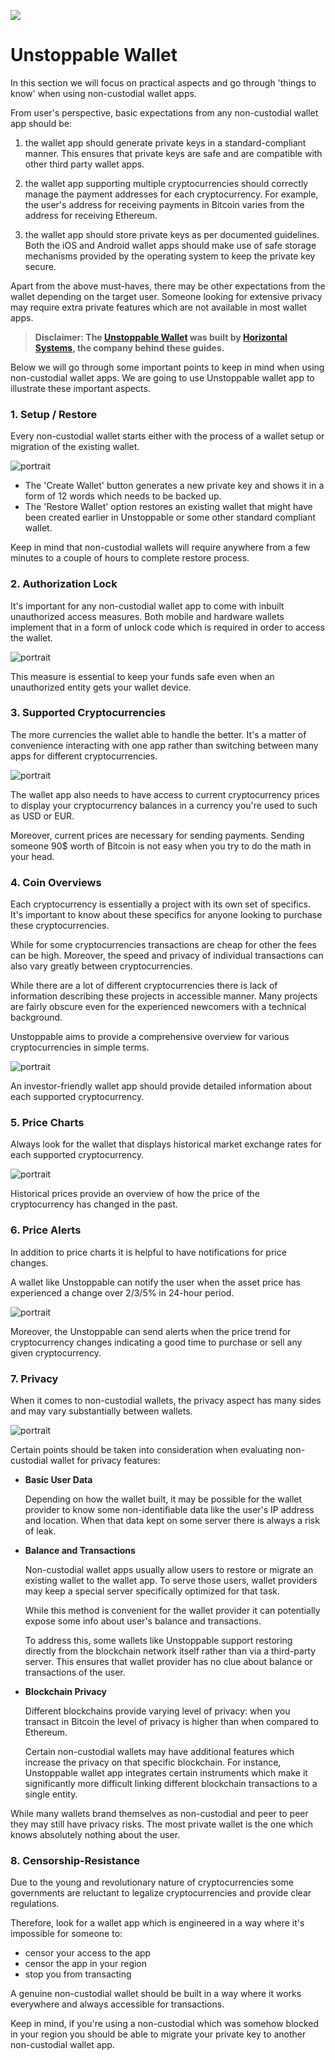 ![](https://raw.githubusercontent.com/horizontalsystems/blockchain-crypto-guides/master/fundamentals/images/05-main-l.png)

# Unstoppable Wallet

In this section we will focus on practical aspects and go through 'things to know' when using non-custodial wallet apps.

From user's perspective, basic expectations from any non-custodial wallet app should be:

1. the wallet app should generate private keys in a standard-compliant manner. This ensures that private keys are safe and are compatible with other third party wallet apps.

2. the wallet app supporting multiple cryptocurrencies should correctly manage the payment addresses for each cryptocurrency. For example, the user's address for receiving payments in Bitcoin varies from the address for receiving Ethereum.

3. the wallet app should store private keys as per documented guidelines. Both the iOS and Android wallet apps should make use of safe storage mechanisms provided by the operating system to keep the private key secure.

Apart from the above must-haves, there may be other expectations from the wallet depending on the target user. Someone looking for extensive privacy may require extra private features which are not available in most wallet apps.

> **Disclaimer: The [Unstoppable Wallet](https://unstoppable.money) was built by [Horizontal Systems](https://horizontalsystems.io), the company behind these guides.**

Below we will go through some important points to keep in mind when using non-custodial wallet apps. We are going to use Unstoppable wallet app to illustrate these important aspects. 

### 1. Setup / Restore 

Every non-custodial wallet starts either with the process of a wallet setup or migration of the existing wallet.

![portrait](https://raw.githubusercontent.com/horizontalsystems/blockchain-crypto-guides/master/fundamentals/images/05-02-p.png)

- The 'Create Wallet' button generates a new private key and shows it in a form of 12 words which needs to be backed up.
- The 'Restore Wallet' option restores an existing wallet that might have been created earlier in Unstoppable or some other standard compliant wallet. 

Keep in mind that non-custodial wallets will require anywhere from a few minutes to a couple of hours to complete restore process. 

### 2. Authorization Lock

It's important for any non-custodial wallet app to come with inbuilt unauthorized access measures. Both mobile and hardware wallets implement that in a form of unlock code which is required in order to access the wallet.

![portrait](https://raw.githubusercontent.com/horizontalsystems/blockchain-crypto-guides/master/fundamentals/images/05-03-p.png)

This measure is essential to keep your funds safe even when an unauthorized entity gets your wallet device.

### 3. Supported Cryptocurrencies
       
The more currencies the wallet able to handle the better. It's a matter of convenience interacting with one app rather than switching between many apps for different cryptocurrencies.

![portrait](https://raw.githubusercontent.com/horizontalsystems/blockchain-crypto-guides/master/fundamentals/images/05-04-p.png)

The wallet app also needs to have access to current cryptocurrency prices to display your cryptocurrency balances in a currency you're used to such as USD or EUR. 

Moreover, current prices are necessary for sending payments. Sending someone 90$ worth of Bitcoin is not easy when you try to do the math in your head.

### 4. Coin Overviews

Each cryptocurrency is essentially a project with its own set of specifics. It's important to know about these specifics for anyone looking to purchase these cryptocurrencies.

While for some cryptocurrencies transactions are cheap for other the fees can be high. Moreover, the speed and privacy of individual transactions can also vary greatly between cryptocurrencies.

While there are a lot of different cryptocurrencies there is lack of information describing these projects in accessible manner. Many projects are fairly obscure even for the experienced newcomers with a technical background.

Unstoppable aims to provide a comprehensive overview for various cryptocurrencies in simple terms.

![portrait](https://raw.githubusercontent.com/horizontalsystems/blockchain-crypto-guides/master/fundamentals/images/05-05-p.png)

An investor-friendly wallet app should provide detailed information about each supported cryptocurrency.

### 5. Price Charts

Always look for the wallet that displays historical market exchange rates for each supported cryptocurrency. 

![portrait](https://raw.githubusercontent.com/horizontalsystems/blockchain-crypto-guides/master/fundamentals/images/05-06-p.png)

Historical prices provide an overview of how the price of the cryptocurrency has changed in the past.

### 6. Price Alerts

In addition to price charts it is helpful to have notifications for price changes.

A wallet like Unstoppable can notify the user when the asset price has experienced a change over 2/3/5% in 24-hour period. 

![portrait](https://raw.githubusercontent.com/horizontalsystems/blockchain-crypto-guides/master/fundamentals/images/05-07-p.png)

Moreover, the Unstoppable can send alerts when the price trend for cryptocurrency changes indicating a good time to purchase or sell any given cryptocurrency.

### 7. Privacy

When it comes to non-custodial wallets, the privacy aspect has many sides and may vary substantially between wallets.

![portrait](https://raw.githubusercontent.com/horizontalsystems/blockchain-crypto-guides/master/fundamentals/images/05-08-p.png)

Certain points should be taken into consideration when evaluating non-custodial wallet for privacy features:

- **Basic User Data**
    
    Depending on how the wallet built, it may be possible for the wallet provider to know some non-identifiable data like the user's IP address and location. When that data kept on some server there is always a risk of leak.
    
- **Balance and Transactions**

    Non-custodial wallet apps usually allow users to restore or migrate an existing wallet to the wallet app. To serve those users, wallet providers may keep a special server specifically optimized for that task. 
    
    While this method is convenient for the wallet provider it can potentially expose some info about user's balance and transactions.
    
    To address this, some wallets like Unstoppable support restoring directly from the blockchain network itself rather than via a third-party server. This ensures that wallet provider has no clue about balance or transactions of the user.
    
- **Blockchain Privacy**

    Different blockchains provide varying level of privacy: when you transact in Bitcoin the level of privacy is higher than when compared to Ethereum. 
    
    Certain non-custodial wallets may have additional features which increase the privacy on that specific blockchain. For instance, Unstoppable wallet app integrates certain instruments which make it significantly more difficult linking different blockchain transactions to a single entity. 
    
While many wallets brand themselves as non-custodial and peer to peer they may still have privacy risks. The most private wallet is the one which knows absolutely nothing about the user.

### 8. Censorship-Resistance

Due to the young and revolutionary nature of cryptocurrencies some governments are reluctant to legalize cryptocurrencies and provide clear regulations.

Therefore, look for a wallet app which is engineered in a way where it's impossible for someone to:

- censor your access to the app
- censor the app in your region
- stop you from transacting

A genuine non-custodial wallet should be built in a way where it works everywhere and always accessible for transactions.

Keep in mind, if you're using a non-custodial which was somehow blocked in your region you should be able to migrate your private key to another non-custodial wallet app.